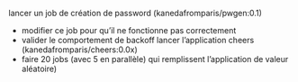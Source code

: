 lancer un job de création de password (kanedafromparis/pwgen:0.1)
 - modifier ce job pour qu’il ne fonctionne pas correctement
 - valider le comportement de backoff
lancer l’application cheers (kanedafromparis/cheers:0.0x)
 - faire 20 jobs (avec 5 en parallèle) qui remplissent l’application de valeur aléatoire)
